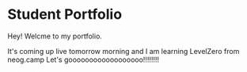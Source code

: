 # Student Portfolio

Hey! Welcme to my portfolio.

It's coming up live tomorrow morning and I am learning LevelZero from neog.camp
Let's goooooooooooooooooo!!!!!!!!